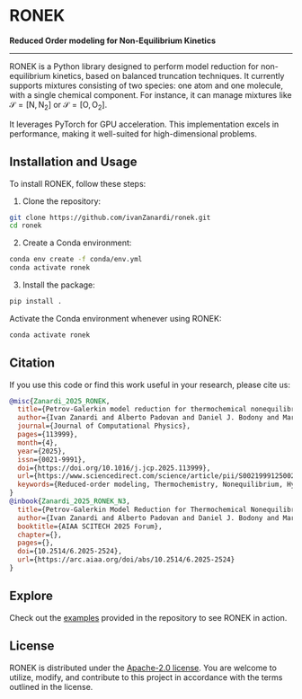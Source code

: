 # RONEK

**Reduced Order modeling for Non-Equilibrium Kinetics**

---

RONEK is a Python library designed to perform model reduction for non-equilibrium kinetics, based on balanced truncation techniques. It currently supports mixtures consisting of two species: one atom and one molecule, with a single chemical component. For instance, it can manage mixtures like $\mathcal{S}=\left[\text{N},\text{N}_2\right]$ or $\mathcal{S}=\left[\text{O},\text{O}_2\right]$.

It leverages PyTorch for GPU acceleration. This implementation excels in performance, making it well-suited for high-dimensional problems.

## Installation and Usage

To install RONEK, follow these steps:

1. Clone the repository:

```bash
git clone https://github.com/ivanZanardi/ronek.git
cd ronek
```

2. Create a Conda environment:

```bash
conda env create -f conda/env.yml
conda activate ronek
```

3. Install the package:

```bash
pip install .
```

Activate the Conda environment whenever using RONEK:

```bash
conda activate ronek
```

## Citation

If you use this code or find this work useful in your research, please cite us:

```bibtex
@misc{Zanardi_2025_RONEK,
  title={Petrov-Galerkin model reduction for thermochemical nonequilibrium gas mixtures},
  author={Ivan Zanardi and Alberto Padovan and Daniel J. Bodony and Marco Panesi},
  journal={Journal of Computational Physics},
  pages={113999},
  month={4},
  year={2025},
  issn={0021-9991},
  doi={https://doi.org/10.1016/j.jcp.2025.113999},
  url={https://www.sciencedirect.com/science/article/pii/S0021999125002827},
  keywords={Reduced-order modeling, Thermochemistry, Nonequilibrium, Hypersonics}
}
@inbook{Zanardi_2025_RONEK_N3,
  title={Petrov-Galerkin Model Reduction for Thermochemical Nonequilibrium Gas Mixtures: Application to the N$_2$+N System},
  author={Ivan Zanardi and Alberto Padovan and Daniel J. Bodony and Marco Panesi},
  booktitle={AIAA SCITECH 2025 Forum},
  chapter={},
  pages={},
  doi={10.2514/6.2025-2524},
  url={https://arc.aiaa.org/doi/abs/10.2514/6.2025-2524}
}
```

## Explore

Check out the [examples](https://github.com/ivanZanardi/ronek/tree/main/examples) provided in the repository to see RONEK in action.

## License

RONEK is distributed under the [Apache-2.0 license](https://github.com/ivanZanardi/ronek/blob/main/LICENSE). You are welcome to utilize, modify, and contribute to this project in accordance with the terms outlined in the license.
